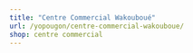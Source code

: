 ```yaml
---
title: "Centre Commercial Wakouboué"
url: /yopougon/centre-commercial-wakouboue/
shop: centre commercial
---
```

